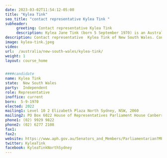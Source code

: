 ```yaml
---
date: 2023-03-02T11:54:12-05:00
title: "Kylea Tink"
seo_title: "contact representative Kylea Tink "
subheader:
     greeting: Contact representative Kylea Tink
     description: Kylea Jane Tink (born 5 September 1970) is an Australian public relations expert, businesswoman and politician. She is a former managing director of Edelman Australia and chief executive of the McGrath Foundation. Tink was elected to the seat of North Sydney at the 2022 federal election.
description: Contact representative  Kylea Tink of New South Wales. Contact information for  Kylea Tink includes email address, phone number, and mailing address.
image: kylea-tink.jpeg
video:
url:  /australia/new-south-wales/kylea-tink/
weight: 1
layout: course_home


####candidate
name: Kylea Tink
state:	New South Wales
party:	Independent
role: Representative
inoffice: current
born:  5-9-1970
elected: 2022
mailing1: Level 10 2 Elizabeth Plaza North Sydney, NSW, 2060
mailing2: PO Box 6022 House of Representatives Parliament House Canberra ACT 2600
phone1: (02) 9929 9822
phone2: (02) 6277 2108
fax1:
fax2:
website: https://www.aph.gov.au/Senators_and_Members/Parliamentarian?MPID=300124
twitter: KyleaTink
facebook: KyleaTinkNorthSydney
---
```

